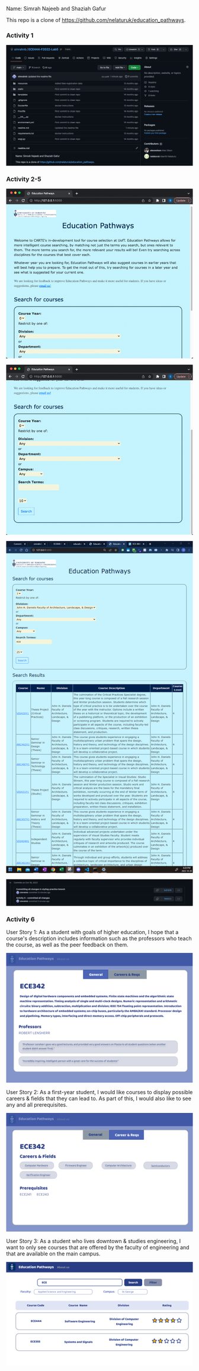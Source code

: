 Name: Simrah Najeeb and Shaziah Gafur 

This repo is a clone of https://github.com/nelaturuk/education_pathways. 

### Activity 1 

![ScreenShot](screenshots/Activity1.png)

### Activity 2-5 

![ScreenShot](screenshots/Activity4.png)

![ScreenShot](screenshots/Activity4-1.png)

![ScreenShot](screenshots/Activity5-1.png)

![ScreenShot](screenshots/Activity5.png)

### Activity 6 

User Story 1: As a student with goals of higher education, I hope that a course's description includes information such as the professors who teach the course, as well as the peer feedback on them. 

![ScreenShot](screenshots/Activity6-UserStory1.png)


User Story 2: As a first-year student, I would like courses to display possible careers & fields that they can lead to. As part of this, I would also like to see any and all prerequisites. 

![ScreenShot](screenshots/Activity6-UserStory2.png)


User Story 3: As a student who lives downtown & studies engineering, I want to only see courses that are offered by the faculty of engineering and that are available on the main campus. 

![ScreenShot](screenshots/Activity6-UserStory3.png)

